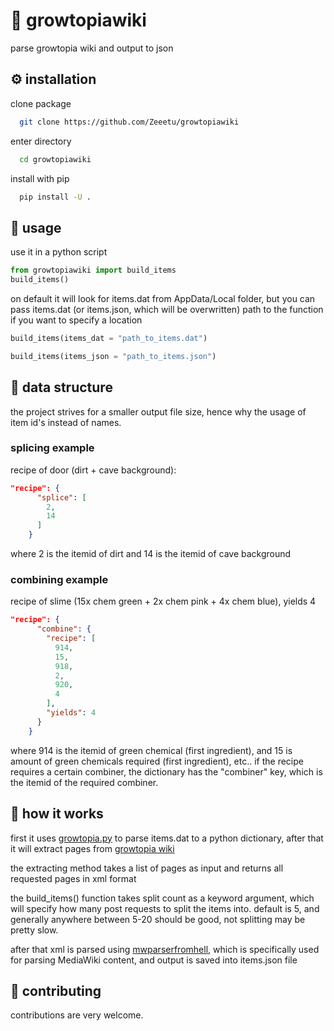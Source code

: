 # 📜 growtopiawiki

parse growtopia wiki and output to json

## ⚙️ installation

clone package

```bash
  git clone https://github.com/Zeeetu/growtopiawiki
```

enter directory

```bash
  cd growtopiawiki
```

install with pip

```bash
  pip install -U .
```

## 📙 usage

use it in a python script

```python
from growtopiawiki import build_items
build_items()
```

on default it will look for items.dat from AppData/Local folder, but you can pass items.dat (or items.json, which will be overwritten) path to the function if you want to specify a location

```python
build_items(items_dat = "path_to_items.dat")
```

```python
build_items(items_json = "path_to_items.json")
```

## 📐 data structure

the project strives for a smaller output file size, hence why the usage of item id's instead of names.

### splicing example

recipe of door (dirt + cave background):

```json
"recipe": {
      "splice": [
        2,
        14
      ]
    }
```

where 2 is the itemid of dirt and 14 is the itemid of cave background

### combining example

recipe of slime (15x chem green + 2x chem pink + 4x chem blue), yields 4

```json
"recipe": {
      "combine": {
        "recipe": [
          914,
          15,
          918,
          2,
          920,
          4
        ],
        "yields": 4
      }
    }
```

where 914 is the itemid of green chemical (first ingredient), and 15 is amount of green chemicals required (first ingredient), etc..
if the recipe requires a certain combiner, the dictionary has the "combiner" key, which is the itemid of the required combiner.

## 🔎 how it works

first it uses [growtopia.py](https://github.com/kaJob-dev/growtopia.py) to parse items.dat to a python dictionary, after that it will extract pages from [growtopia wiki](https://growtopia.fandom.com/wiki/Growtopia_Wiki)

the extracting method takes a list of pages as input and returns all requested pages in xml format

the build_items() function takes split count as a keyword argument, which will specify how many post requests to split the items into. default is 5, and generally anywhere between 5-20 should be good, not splitting may be pretty slow.

after that xml is parsed using [mwparserfromhell](https://github.com/earwig/mwparserfromhell), which is specifically used for parsing MediaWiki content, and output is saved into items.json file

## 🏅 contributing

contributions are very welcome.
